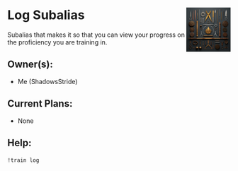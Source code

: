 <h1>Log Subalias<img align="right" src="../../Data/image.png" width="100px"></h1>

Subalias that makes it so that you can view your progress on the proficiency you are training in.

## Owner(s):
- Me (ShadowsStride)

## Current Plans:
- None

## Help:
`!train log`